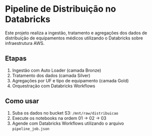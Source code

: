 # Pipeline de Distribuição no Databricks

Este projeto realiza a ingestão, tratamento e agregações dos dados de distribuição de equipamentos médicos utilizando o Databricks sobre infraestrutura AWS.

## Etapas

1. Ingestão com Auto Loader (camada Bronze)
2. Tratamento dos dados (camada Silver)
3. Agregações por UF e tipo de equipamento (camada Gold)
4. Orquestração com Databricks Workflows

## Como usar

1. Suba os dados no bucket S3: `/mnt/raw/distribuicao`
2. Execute os notebooks na ordem 01 → 02 → 03
3. Agende com Databricks Workflows utilizando o arquivo `pipeline_job.json`